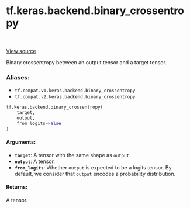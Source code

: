 <div itemscope itemtype="http://developers.google.com/ReferenceObject">
<meta itemprop="name" content="tf.keras.backend.binary_crossentropy" />
<meta itemprop="path" content="Stable" />
</div>

# tf.keras.backend.binary_crossentropy

<!-- Insert buttons -->

<table class="tfo-notebook-buttons tfo-api" align="left">
</table>

<a target="_blank" href="/code/stable/tensorflow/python/keras/backend.py">View source</a>



<!-- Start diff -->
Binary crossentropy between an output tensor and a target tensor.

### Aliases:

* `tf.compat.v1.keras.backend.binary_crossentropy`
* `tf.compat.v2.keras.backend.binary_crossentropy`


``` python
tf.keras.backend.binary_crossentropy(
    target,
    output,
    from_logits=False
)
```



<!-- Placeholder for "Used in" -->


#### Arguments:


* <b>`target`</b>: A tensor with the same shape as `output`.
* <b>`output`</b>: A tensor.
* <b>`from_logits`</b>: Whether `output` is expected to be a logits tensor.
    By default, we consider that `output`
    encodes a probability distribution.


#### Returns:

A tensor.
